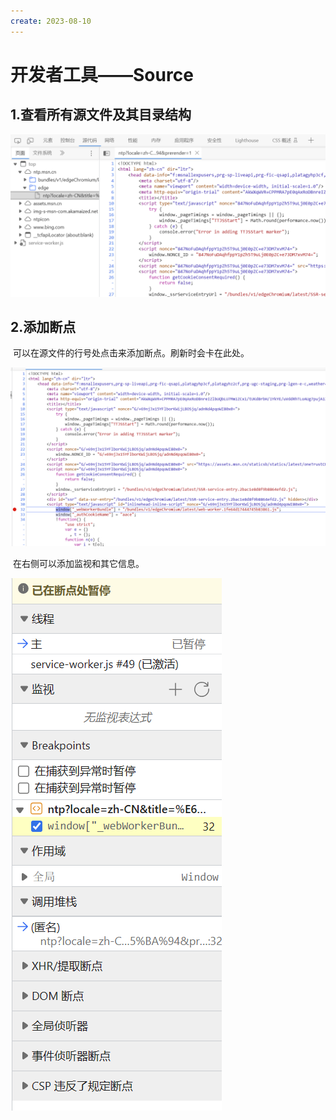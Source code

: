 ```yaml
---
create: 2023-08-10
---
```

# 开发者工具——Source

## 1.查看所有源文件及其目录结构

![image-20230810001034589](./assets/image-20230810001034589.png)

## 2.添加断点

​	可以在源文件的行号处点击来添加断点。刷新时会卡在此处。

![image-20230810001134894](./assets/image-20230810001134894.png)

​	在右侧可以添加监视和其它信息。

![image-20230810001309080](./assets/image-20230810001309080.png)